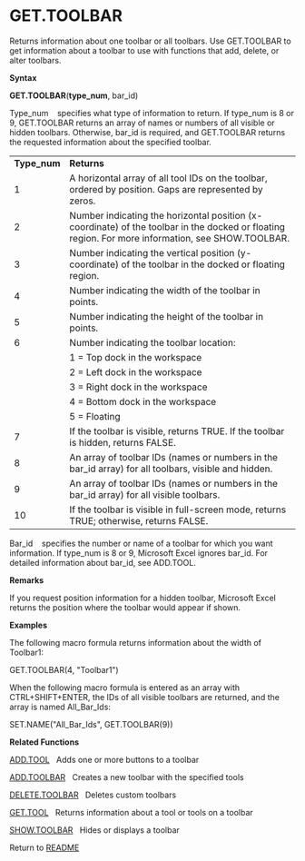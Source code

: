 # GET.TOOLBAR

Returns information about one toolbar or all toolbars. Use GET.TOOLBAR
to get information about a toolbar to use with functions that add,
delete, or alter toolbars.

**Syntax**

**GET.TOOLBAR**(**type\_num**, bar\_id)

Type\_num&nbsp;&nbsp;&nbsp;&nbsp;specifies what type of information to
return. If type\_num is 8 or 9, GET.TOOLBAR returns an array of names or
numbers of all visible or hidden toolbars. Otherwise, bar\_id is
required, and GET.TOOLBAR returns the requested information about the
specified toolbar.

|               |                                                                                                                                                   |
| ------------- | ------------------------------------------------------------------------------------------------------------------------------------------------- |
| **Type\_num** | **Returns**                                                                                                                                       |
| 1             | A horizontal array of all tool IDs on the toolbar, ordered by position. Gaps are represented by zeros.                                            |
| 2             | Number indicating the horizontal position (x-coordinate) of the toolbar in the docked or floating region. For more information, see SHOW.TOOLBAR. |
| 3             | Number indicating the vertical position (y-coordinate) of the toolbar in the docked or floating region.                                           |
| 4             | Number indicating the width of the toolbar in points.                                                                                             |
| 5             | Number indicating the height of the toolbar in points.                                                                                            |
| 6             | Number indicating the toolbar location:                                                                                                           |
| &nbsp;        | 1 = Top dock in the workspace                                                                                                                     |
| &nbsp;        | 2 = Left dock in the workspace                                                                                                                    |
| &nbsp;        | 3 = Right dock in the workspace                                                                                                                   |
| &nbsp;        | 4 = Bottom dock in the workspace                                                                                                                  |
| &nbsp;        | 5 = Floating                                                                                                                                      |
| 7             | If the toolbar is visible, returns TRUE. If the toolbar is hidden, returns FALSE.                                                                 |
| 8             | An array of toolbar IDs (names or numbers in the bar\_id array) for all toolbars, visible and hidden.                                             |
| 9             | An array of toolbar IDs (names or numbers in the bar\_id array) for all visible toolbars.                                                         |
| 10            | If the toolbar is visible in full-screen mode, returns TRUE; otherwise, returns FALSE.                                                            |

Bar\_id&nbsp;&nbsp;&nbsp;&nbsp;specifies the number or name of a toolbar
for which you want information. If type\_num is 8 or 9, Microsoft Excel
ignores bar\_id. For detailed information about bar\_id, see ADD.TOOL.

**Remarks**

If you request position information for a hidden toolbar, Microsoft
Excel returns the position where the toolbar would appear if shown.

**Examples**

The following macro formula returns information about the width of
Toolbar1:

GET.TOOLBAR(4, "Toolbar1")

When the following macro formula is entered as an array with
CTRL+SHIFT+ENTER, the IDs of all visible toolbars are returned, and the
array is named All\_Bar\_Ids:

SET.NAME("All\_Bar\_Ids", GET.TOOLBAR(9))

**Related Functions**

[ADD.TOOL](ADD.TOOL.md)&nbsp;&nbsp;&nbsp;Adds one or more buttons to a toolbar

[ADD.TOOLBAR](ADD.TOOLBAR.md)&nbsp;&nbsp;&nbsp;Creates a new toolbar with the specified
tools

[DELETE.TOOLBAR](DELETE.TOOLBAR.md)&nbsp;&nbsp;&nbsp;Deletes custom toolbars

[GET.TOOL](GET.TOOL.md)&nbsp;&nbsp;&nbsp;Returns information about a tool or tools on a
toolbar

[SHOW.TOOLBAR](SHOW.TOOLBAR.md)&nbsp;&nbsp;&nbsp;Hides or displays a toolbar



Return to [README](README.md#G)

